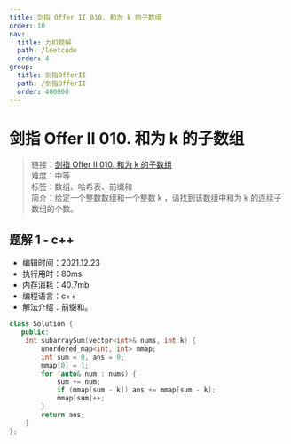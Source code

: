 ```yaml
---
title: 剑指 Offer II 010. 和为 k 的子数组
order: 10
nav:
  title: 力扣题解
  path: /leetcode
  order: 4
group:
  title: 剑指OfferII
  path: /剑指OfferII
  order: 400000
---
```


# 剑指 Offer II 010. 和为 k 的子数组

> 链接：[剑指 Offer II 010. 和为 k 的子数组](https://leetcode-cn.com/problems/QTMn0o/)  
> 难度：中等  
> 标签：数组、哈希表、前缀和  
> 简介：给定一个整数数组和一个整数 k ，请找到该数组中和为 k 的连续子数组的个数。

## 题解 1 - c++

- 编辑时间：2021.12.23
- 执行用时：80ms
- 内存消耗：40.7mb
- 编程语言：c++
- 解法介绍：前缀和。

```c++
class Solution {
   public:
    int subarraySum(vector<int>& nums, int k) {
        unordered_map<int, int> mmap;
        int sum = 0, ans = 0;
        mmap[0] = 1;
        for (auto& num : nums) {
            sum += num;
            if (mmap[sum - k]) ans += mmap[sum - k];
            mmap[sum]++;
        }
        return ans;
    }
};
```
